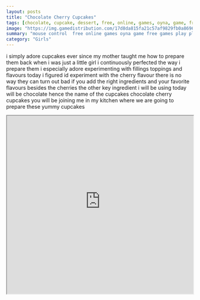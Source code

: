 ```yaml
---
layout: posts
title: "Chocolate Cherry Cupcakes"
tags: [chocolate, cupcake, dessert, free, online, games, oyna, game, free, games, play, play, games]
image: "https://img.gamedistribution.com/17d8da815fa21c57af9829fb0a869602.jpg"
summary: "mouse control  free online games oyna game free games play play games"
category: "Girls"
---
```


i simply adore cupcakes ever since my mother taught me how to prepare them back when i was just a little girl i continuously perfected the way i prepare them i especially adore experimenting with fillings toppings and flavours today i figured id experiment with the cherry flavour there is no way they can turn out bad if you add the right ingredients and your favorite flavours besides the cherries the other key ingredient i will be using today will be chocolate hence the name of the cupcakes chocolate cherry cupcakes you will be joining me in my kitchen where we are going to prepare these yummy cupcakes

<iframe width="100%" height="480px;" src="https://flash.gamedistribution.com?game=17d8da815fa21c57af9829fb0a869602"></iframe>